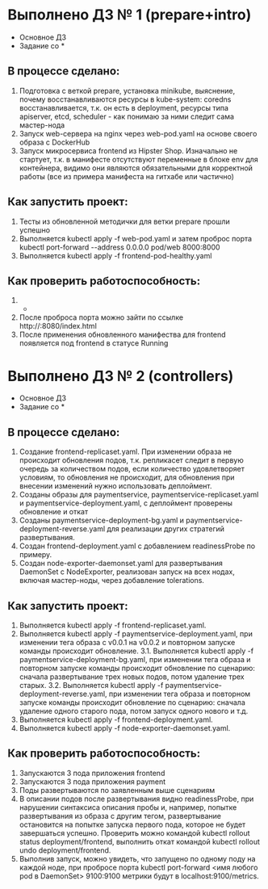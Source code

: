 # Выполнено ДЗ № 1 (prepare+intro)

- Основное ДЗ
- Задание со *

## В процессе сделано:
1. Подготовка c веткой prepare, установка minikube, выяснение, почему восстанавливаются ресурсы в kube-system: coredns восстанавливается, т.к. он есть в deployment, ресурсы типа apiserver, etcd, scheduler - как понимаю за ними следит сама мастер-нода
2. Запуск web-сервера на nginx через web-pod.yaml на основе своего образа с DockerHub
3. Запуск микросервиса frontend из Hipster Shop. Изначально не стартует, т.к. в манифесте отсутствуют переменные в блоке env для контейнера, видимо они являются обязательными для корректной работы (все из примера манифеста на гитхабе или частично)

## Как запустить проект:
1. Тесты из обновленной методички для ветки prepare прошли успешно
2. Выполняется kubectl apply -f web-pod.yaml и затем проброс порта kubectl port-forward --address 0.0.0.0 pod/web 8000:8000
3. Выполняется kubectl apply -f frontend-pod-healthy.yaml

## Как проверить работоспособность:
1. - 
2. После проброса порта можно зайти по ссылке http://<ip>:8080/index.html
3. После применения обновленного манифества для frontend появляется под frontend в статусе Running


# Выполнено ДЗ № 2 (controllers)

- Основное ДЗ
- Задание со *

## В процессе сделано:
1. Создание frontend-replicaset.yaml. При изменении образа не происходит обновления подов, т.к. репликасет следит в первую очередь за количеством подов, если количество удовлетворяет условиям, то обновления не происходит, для обновления при внесении изменений нужно использовать деплоймент.
2. Созданы образы для paymentservice, paymentservice-replicaset.yaml и paymentservice-deployment.yaml, с деплоймент проверены обновление и откат
3. Созданы paymentservice-deployment-bg.yaml и paymentservice-deployment-reverse.yaml для реализации других стратегий развертывания.
4. Создан frontend-deployment.yaml с добавлением readinessProbe по примеру.
5. Создан node-exporter-daemonset.yaml для развертывания DaemonSet с NodeExporter, реализован запуск на всех нодах, включая мастер-ноды, через добавление tolerations.

## Как запустить проект:
1. Выполняется kubectl apply -f frontend-replicaset.yaml.
2. Выполняется kubectl apply -f paymentservice-deployment.yaml, при изменении тега образа с v0.0.1 на v0.0.2 и повторном запуске команды происходит обновление.
3.1. Выполняется kubectl apply -f paymentservice-deployment-bg.yaml, при изменении тега образа и повторном запуске команды происходит обновление по сценарию: сначала развертывание трех новых подов, потом удаление трех старых.
3.2. Выполняется kubectl apply -f paymentservice-deployment-reverse.yaml, при изменении тега образа и повторном запуске команды происходит обновление по сценарию: сначала удаление одного старого пода, потом запуск одного нового и т.д.
4. Выполняется kubectl apply -f frontend-deployment.yaml.
5. Выполняется kubectl apply -f node-exporter-daemonset.yaml.

## Как проверить работоспособность:
1. Запускаются 3 пода приложения frontend
2. Запускаются 3 пода приложения payment
3. Поды развертываются по заявленным выше сценариям
4. В описании подов после развертывания видно readinessProbe, при нарушении синтаксиса описания пробы и, например, попытке развертывания из образа с другим тегом, развертывание остановится на попытке запуска первого пода, которое не будет завершаться успешно. Проверить можно командой kubectl rollout status deployment/frontend, выполнить откат командой kubectl rollout undo deployment/frontend.
5. Выполнив запуск, можно увидеть, что запущено по одному поду на каждой ноде, при пробросе порта kubectl port-forward <имя любого pod в DaemonSet> 9100:9100 метрики будут в localhost:9100/metrics.

